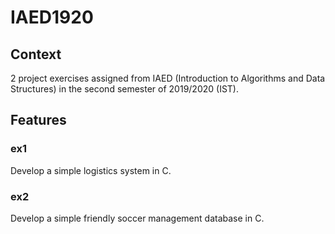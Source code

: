 # IAED1920

## Context
2 project exercises assigned from IAED (Introduction to Algorithms and Data Structures) in the second semester of 2019/2020 (IST).

## Features
### ex1
Develop a simple logistics system in C.

### ex2
Develop a simple friendly soccer management database in C.
